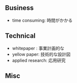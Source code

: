 ## Business
- time consuming: 時間がかかる

## Technical
- whitepaper : 事業計画的な
- yellow paper: 技術的な設計図
- applied research: 応用研究
## Misc
